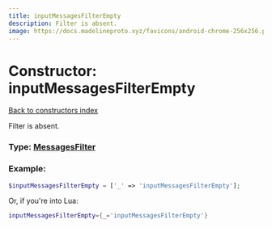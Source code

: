 ```yaml
---
title: inputMessagesFilterEmpty
description: Filter is absent.
image: https://docs.madelineproto.xyz/favicons/android-chrome-256x256.png
---
```

# Constructor: inputMessagesFilterEmpty  
[Back to constructors index](index.md)



Filter is absent.




### Type: [MessagesFilter](../types/MessagesFilter.md)


### Example:

```php
$inputMessagesFilterEmpty = ['_' => 'inputMessagesFilterEmpty'];
```  


Or, if you're into Lua:

```lua
inputMessagesFilterEmpty={_='inputMessagesFilterEmpty'}

```


